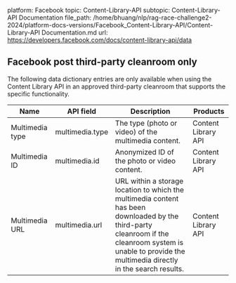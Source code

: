 platform: Facebook
topic: Content-Library-API
subtopic: Content-Library-API Documentation
file_path: /home/bhuang/nlp/rag-race-challenge2-2024/platform-docs-versions/Facebook_Content-Library-API/Content-Library-API Documentation.md
url: https://developers.facebook.com/docs/content-library-api/data

## Facebook post third-party cleanroom only

The following data dictionary entries are only available when using the Content Library API in an approved third-party cleanroom that supports the specific functionality.

| Name | API field | Description | Products |
| --- | --- | --- | --- |
| Multimedia type | multimedia.type | The type (photo or video) of the multimedia content. | Content Library API |
| Multimedia ID | multimedia.id | Anonymized ID of the photo or video content. | Content Library API |
| Multimedia URL | multimedia.url | URL within a storage location to which the multimedia content has been downloaded by the third-party cleanroom if the cleanroom system is unable to provide the multimedia directly in the search results. | Content Library API |